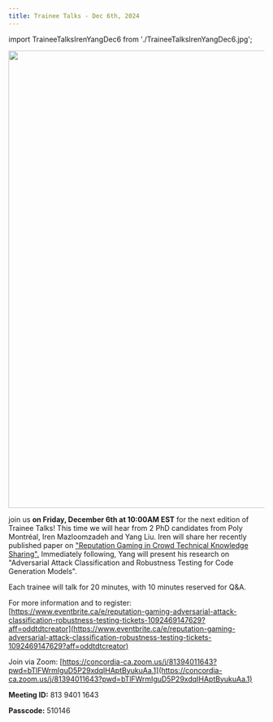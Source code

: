 ```yaml
---
title: Trainee Talks - Dec 6th, 2024
---
```


import TraineeTalksIrenYangDec6 from './TraineeTalksIrenYangDec6.jpg';

<p class="Trainee_Talk"><img src={TraineeTalksIrenYangDec6} width="900"/></p>

 join us **on Friday, December 6th at 10:00AM EST** for the next edition of Trainee Talks!  This time we will hear from 2 PhD candidates from Poly Montréal, Iren Mazloomzadeh and Yang Liu.  Iren will share her recently published paper on ["Reputation Gaming in Crowd Technical Knowledge Sharing".](https://dl.acm.org/doi/abs/10.1145/3691627)  Immediately following, Yang will present his research on "Adversarial Attack Classification and Robustness Testing for Code Generation Models".

Each trainee will talk for 20 minutes, with 10 minutes reserved for Q&A.

For more information and to register: [https://www.eventbrite.ca/e/reputation-gaming-adversarial-attack-classification-robustness-testing-tickets-1092469147629?aff=oddtdtcreator](https://www.eventbrite.ca/e/reputation-gaming-adversarial-attack-classification-robustness-testing-tickets-1092469147629?aff=oddtdtcreator)

Join via Zoom:  [https://concordia-ca.zoom.us/j/81394011643?pwd=bTlFWrmIguD5P29xdqIHAptByukuAa.1](https://concordia-ca.zoom.us/j/81394011643?pwd=bTlFWrmIguD5P29xdqIHAptByukuAa.1)

**Meeting ID:**  813 9401 1643

**Passcode:**  510146


